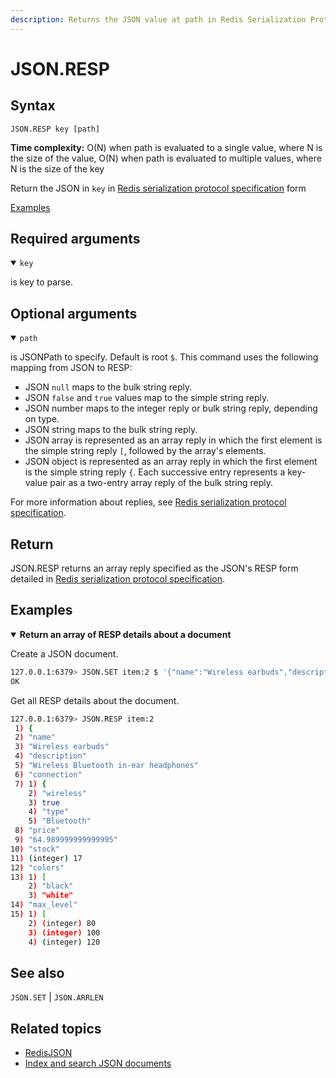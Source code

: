 ```yaml
---
description: Returns the JSON value at path in Redis Serialization Protocol (RESP)
---
```


# JSON.RESP

## Syntax

    JSON.RESP key [path]

**Time complexity:** O(N) when path is evaluated to a single value, where N is the size of the value, O(N) when path is evaluated to multiple values, where N is the size of the key

Return the JSON in `key` in [Redis serialization protocol specification](https://redis.io/docs/reference/protocol-spec) form 

[Examples](#examples)

## Required arguments

<details open><summary><code>key</code></summary> 

is key to parse.
</details>

## Optional arguments

<details open><summary><code>path</code></summary> 

is JSONPath to specify. Default is root `$`. This command uses the following mapping from JSON to RESP:

*   JSON `null` maps to the bulk string reply.
*   JSON `false` and `true` values map to the simple string reply.
*   JSON number maps to the integer reply or bulk string reply, depending on type.
*   JSON string maps to the bulk string reply.
*   JSON array is represented as an array reply in which the first element is the simple string reply `[`, followed by the array's elements.
*   JSON object is represented as an array reply in which the first element is the simple string reply `{`. Each successive entry represents a key-value pair as a two-entry array reply of the bulk string reply.

For more information about replies, see [Redis serialization protocol specification](https://redis.io/docs/reference/protocol-spec).
</details>

## Return

JSON.RESP returns an array reply specified as the JSON's RESP form detailed in [Redis serialization protocol specification](https://redis.io/docs/reference/protocol-spec).

## Examples

<details open>
<summary><b>Return an array of RESP details about a document</b></summary>

Create a JSON document.

``` bash
127.0.0.1:6379> JSON.SET item:2 $ '{"name":"Wireless earbuds","description":"Wireless Bluetooth in-ear headphones","connection":{"wireless":true,"type":"Bluetooth"},"price":64.99,"stock":17,"colors":["black","white"], "max_level":[80, 100, 120]}'
OK
```

Get all RESP details about the document.

``` bash
127.0.0.1:6379> JSON.RESP item:2
 1) {
 2) "name"
 3) "Wireless earbuds"
 4) "description"
 5) "Wireless Bluetooth in-ear headphones"
 6) "connection"
 7) 1) {
    2) "wireless"
    3) true
    4) "type"
    5) "Bluetooth"
 8) "price"
 9) "64.989999999999995"
10) "stock"
11) (integer) 17
12) "colors"
13) 1) [
    2) "black"
    3) "white"
14) "max_level"
15) 1) [
    2) (integer) 80
    3) (integer) 100
    4) (integer) 120
```
</details>

## See also

`JSON.SET` | `JSON.ARRLEN` 

## Related topics

* [RedisJSON](https://redis.io/docs/stack/json)
* [Index and search JSON documents](https://redis.io/docs/stack/search/indexing_json)
